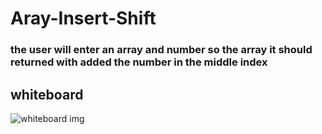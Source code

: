 # Aray-Insert-Shift 

### the user will enter an array and number so the array it should returned with added the number in the middle index

## whiteboard

![whiteboard img](array-insert-shift/array-shift-insert.jpg)